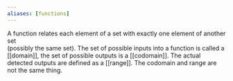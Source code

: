 ```yaml
---
aliases: [functions]
---
```

A function relates each element of a set with exactly one element of another set  
(possibly the same set). The set of possible inputs into a function is called a [[domain]], the set of possible outputs is a [[codomain]]. The actual detected outputs are defined as a [[range]]. The codomain and range are not the same thing.